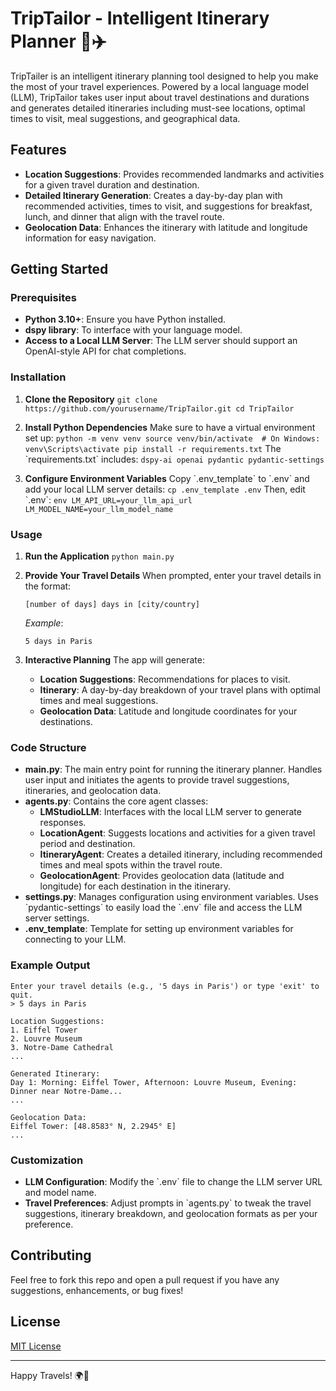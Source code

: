 
# TripTailor - Intelligent Itinerary Planner 🧳✈️

TripTailer is an intelligent itinerary planning tool designed to help you make the most of your travel experiences. Powered by a local language model (LLM), TripTailor takes user input about travel destinations and durations and generates detailed itineraries including must-see locations, optimal times to visit, meal suggestions, and geographical data.

## Features

- **Location Suggestions**: Provides recommended landmarks and activities for a given travel duration and destination.
- **Detailed Itinerary Generation**: Creates a day-by-day plan with recommended activities, times to visit, and suggestions for breakfast, lunch, and dinner that align with the travel route.
- **Geolocation Data**: Enhances the itinerary with latitude and longitude information for easy navigation.

## Getting Started

### Prerequisites

- **Python 3.10+**: Ensure you have Python installed.
- **dspy library**: To interface with your language model.
- **Access to a Local LLM Server**: The LLM server should support an OpenAI-style API for chat completions.

### Installation

1. **Clone the Repository**
   ``
   git clone https://github.com/yourusername/TripTailor.git
   cd TripTailor
   ``

2. **Install Python Dependencies**
   Make sure to have a virtual environment set up:
   ``
   python -m venv venv
   source venv/bin/activate  # On Windows: venv\Scripts\activate
   pip install -r requirements.txt
   ``
   The \`requirements.txt\` includes:
   ``
   dspy-ai
   openai
   pydantic
   pydantic-settings
   ``

3. **Configure Environment Variables**
   Copy \`.env_template\` to \`.env\` and add your local LLM server details:
   ``
   cp .env_template .env
   ``
   Then, edit \`.env\`:
   ``env
   LM_API_URL=your_llm_api_url
   LM_MODEL_NAME=your_llm_model_name
   ``

### Usage

1. **Run the Application**
   ``
   python main.py
   ``

2. **Provide Your Travel Details**
   When prompted, enter your travel details in the format:
   ```
   [number of days] days in [city/country]
   ```
   _Example_:
   ```
   5 days in Paris
   ```

3. **Interactive Planning**
   The app will generate:
   - **Location Suggestions**: Recommendations for places to visit.
   - **Itinerary**: A day-by-day breakdown of your travel plans with optimal times and meal suggestions.
   - **Geolocation Data**: Latitude and longitude coordinates for your destinations.

### Code Structure

- **main.py**: The main entry point for running the itinerary planner. Handles user input and initiates the agents to provide travel suggestions, itineraries, and geolocation data.
- **agents.py**: Contains the core agent classes:
  - **LMStudioLLM**: Interfaces with the local LLM server to generate responses.
  - **LocationAgent**: Suggests locations and activities for a given travel period and destination.
  - **ItineraryAgent**: Creates a detailed itinerary, including recommended times and meal spots within the travel route.
  - **GeolocationAgent**: Provides geolocation data (latitude and longitude) for each destination in the itinerary.
- **settings.py**: Manages configuration using environment variables. Uses \`pydantic-settings\` to easily load the \`.env\` file and access the LLM server settings.
- **.env_template**: Template for setting up environment variables for connecting to your LLM.

### Example Output

```
Enter your travel details (e.g., '5 days in Paris') or type 'exit' to quit.
> 5 days in Paris

Location Suggestions: 
1. Eiffel Tower
2. Louvre Museum
3. Notre-Dame Cathedral
...

Generated Itinerary:
Day 1: Morning: Eiffel Tower, Afternoon: Louvre Museum, Evening: Dinner near Notre-Dame...
...

Geolocation Data:
Eiffel Tower: [48.8583° N, 2.2945° E]
...
```

### Customization

- **LLM Configuration**: Modify the \`.env\` file to change the LLM server URL and model name.
- **Travel Preferences**: Adjust prompts in \`agents.py\` to tweak the travel suggestions, itinerary breakdown, and geolocation formats as per your preference.

## Contributing

Feel free to fork this repo and open a pull request if you have any suggestions, enhancements, or bug fixes!

## License

[MIT License](LICENSE)

---

Happy Travels! 🌍🚀
